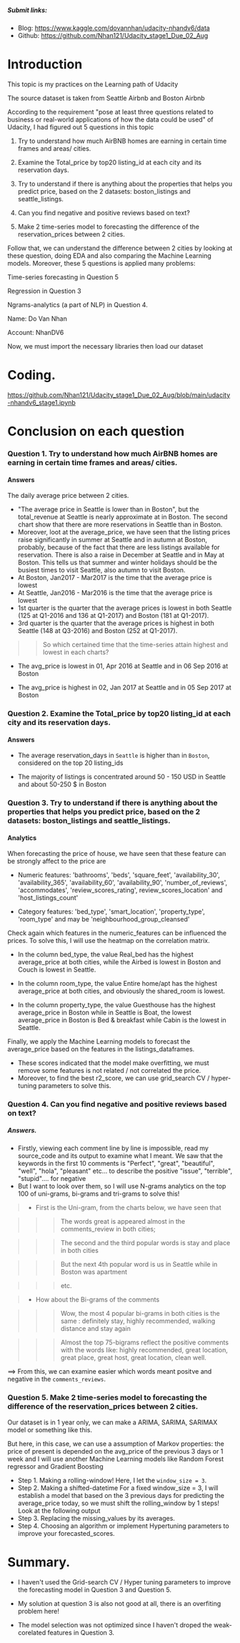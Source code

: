 ##### Submit links:
- Blog: https://www.kaggle.com/dovannhan/udacity-nhandv6/data
- Github: https://github.com/Nhan121/Udacity_stage1_Due_02_Aug

# Introduction
This topic is my practices on the Learning path of Udacity

The source dataset is taken from Seattle Airbnb and Boston Airbnb

According to the requirement "pose at least three questions related to business or real-world applications of how the data could be used" of Udacity, I had figured out 5 questions in this topic

1) Try to understand how much AirBNB homes are earning in certain time frames and areas/ cities.

2) Examine the Total_price by top20 listing_id at each city and its reservation days.

3) Try to understand if there is anything about the properties that helps you predict price, based on the 2 datasets: boston_listings and seattle_listings.

4) Can you find negative and positive reviews based on text?

5) Make 2 time-series model to forecasting the difference of the reservation_prices between 2 cities.

Follow that, we can understand the difference between 2 cities by looking at these question, doing EDA and also comparing the Machine Learning models. Moreover, these 5 questions is applied many problems:

Time-series forecasting in Question 5

Regression in Question 3

Ngrams-analytics (a part of NLP) in Question 4.

Name: Do Van Nhan

Account: NhanDV6

Now, we must import the necessary libraries then load our dataset

# Coding.
https://github.com/Nhan121/Udacity_stage1_Due_02_Aug/blob/main/udacity-nhandv6_stage1.ipynb

# Conclusion on each question
### Question 1. Try to understand how much AirBNB homes are earning in certain time frames and areas/ cities.
#### Answers
The daily average price between 2 cities.
- "The average price in Seattle is lower than in Boston", but the total_revenue at Seattle is nearly approximate at in Boston. The second chart show that there are more reservations in Seattle than in Boston.
- Moreover, loot at the average_price, we have seen that the listing prices raise significantly in summer at Seattle and in autumn at Boston, probably, because of the fact that there are less listings available for reservation. There is also a raise in December at Seattle and in May at Boston. This tells us that summer and winter holidays should be the busiest times to visit Seattle, also autumn to visit Boston.
- At Boston, Jan2017 - Mar2017 is the time that the average price is lowest
- At Seattle, Jan2016 - Mar2016 is the time that the average price is lowest
- 1st quarter is the quarter that the average prices is lowest in both Seattle (125 at Q1-2016 and 136 at Q1-2017) and Boston (181 at Q1-2017).
- 3rd quarter is the quarter that the average prices is highest in both Seattle (148 at Q3-2016) and Boston (252 at Q1-2017).

>> So which certained time that the time-series attain highest and lowest in each charts?

- The avg_price is lowest in 01, Apr 2016 at Seattle and in 06 Sep 2016 at Boston

- The avg_price is highest in 02, Jan 2017 at Seattle and in 05 Sep 2017 at Boston

### Question 2. Examine the Total_price by top20 listing_id at each city and its reservation days.
#### Answers
- The average reservation_days in `Seattle` is higher than in `Boston`, considered on the top 20 listing_ids

- The majority of listings is concentrated around 50 - 150 USD in Seattle and about 50-250 $ in Boston

### Question 3. Try to understand if there is anything about the properties that helps you predict price, based on the 2 datasets: boston_listings and seattle_listings.
#### Analytics
When forecasting the price of house, we have seen that these feature can be strongly affect to the price are

- Numeric features: 'bathrooms', 'beds', 'square_feet', 'availability_30', 'availability_365', 'availability_60', 'availability_90', 'number_of_reviews', 'accommodates', 'review_scores_rating', review_scores_location' and 'host_listings_count'

- Category features: 'bed_type', 'smart_location', 'property_type', 'room_type' and may be 'neighbourhood_group_cleansed'

Check again which features in the numeric_features can be influenced the prices. To solve this, I will use the heatmap on the correlation matrix.

- In the column bed_type, the value Real_bed has the highest average_price at both cities, while the Airbed is lowest in Boston and Couch is lowest in Seattle.

- In the column room_type, the value Entire home/apt has the highest average_price at both cities, and obviously the shared_room is lowest.

- In the column property_type, the value Guesthouse has the highest average_price in Boston while in Seattle is Boat, the lowest average_price in Boston is Bed & breakfast while Cabin is the lowest in Seattle.

Finally, we apply the Machine Learning models to forecast the average_price based on the features in the listings_dataframes.

- These scores indicated that the model make overfitting, we must remove some features is not related / not correlated the price.
- Moreover, to find the best r2_score, we can use grid_search CV / hyper-tuning parameters to solve this.

### Question 4. Can you find negative and positive reviews based on text?
##### Answers.
- Firstly, viewing each comment line by line is impossible, read my source_code and its output to examine what I meant. We saw that the keywords in the first 10 comments is
"Perfect", "great", "beautiful", "well", "hola", "pleasant" etc... to describe the positive
"issue", "terrible", "stupid".... for negative
- But I want to look over them, so I will use N-grams analytics on the top 100 of uni-grams, bi-grams and tri-grams to solve this!
>- First is the Uni-gram, from the charts below, we have seen that

>>> The words great is appeared almost in the comments_review in both cities;

>>> The second and the third popular words is stay and place in both cities

>>> But the next 4th popular word is us in Seattle while in Boston was apartment

>>> etc.

>- How about the Bi-grams of the comments

>>> Wow, the most 4 popular bi-grams in both cities is the same : definitely stay, highly recommended, walking distance and stay again

>>> Almost the top 75-bigrams reflect the positive comments with the words like: highly recommended, great location, great place, great host, great location, clean well.

==> From this, we can examine easier which words meant positve and negative in the `comments_reviews`.

### Question 5. Make 2 time-series model to forecasting the difference of the reservation_prices between 2 cities.
Our dataset is in 1 year only, we can make a ARIMA, SARIMA, SARIMAX model or something like this.

But here, in this case, we can use a assumption of Markov properties: the price of present is depended on the avg_price of the previous 3 days or 1 week and I will use another Machine Learning models like Random Forest regressor and Gradient Boosting

- Step 1. Making a rolling-window! Here, I let the `window_size = 3`.
- Step 2. Making a shifted-datetime
For a fixed window_size = 3, I will establish a model that based on the 3 previous days for predicting the average_price today, so we must shift the rolling_window by 1 steps! Look at the following output
- Step 3. Replacing the missing_values by its averages.
- Step 4. Choosing an algorithm or implement Hypertuning parameters to improve your forecasted_scores.


# Summary.
- I haven't used the Grid-search CV / Hyper tuning parameters to improve the forecasting model in Question 3 and Question 5.

- My solution at question 3 is also not good at all, there is an overfiting problem here!

- The model selection was not optimized since I haven't droped the weak-corelated features in Question 3.
